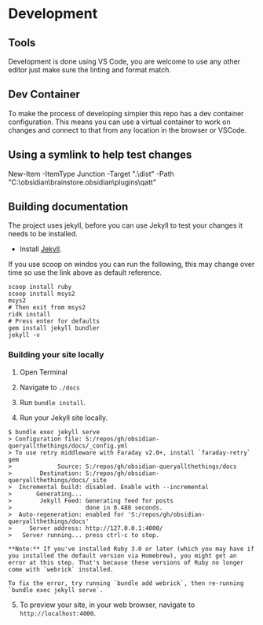 
# Development

## Tools

Development is done using VS Code, you are welcome to use any other editor just make sure the linting and format match.

## Dev Container

To make the process of developing simpler this repo has a dev container configuration. This means you can use a virtual container to work on changes and connect to that from any location in the browser or VSCode.

## Using a symlink to help test changes

New-Item -ItemType Junction -Target ".\dist" -Path "C:\obsidian\brainstore\.obsidian\plugins\qatt\"

## Building documentation

The project uses jekyll, before you can use Jekyll to test your changes it needs to be installed.

- Install [Jekyll](https://jekyllrb.com/docs/installation/).

If you use scoop on windos you can run the following, this may change over time so use the link above as default reference.

```pwsh
scoop install ruby
scoop install msys2
msys2
# Then exit from msys2
ridk install
# Press enter for defaults
gem install jekyll bundler
jekyll -v
```

### Building your site locally

1.  Open Terminal
    
2.  Navigate to `./docs`
    
3.  Run `bundle install`.
    
4.  Run your Jekyll site locally.
    
```shell
$ bundle exec jekyll serve
> Configuration file: S:/repos/gh/obsidian-queryallthethings/docs/_config.yml
> To use retry middleware with Faraday v2.0+, install `faraday-retry` gem
>             Source: S:/repos/gh/obsidian-queryallthethings/docs
>        Destination: S:/repos/gh/obsidian-queryallthethings/docs/_site
>  Incremental build: disabled. Enable with --incremental
>       Generating...
>        Jekyll Feed: Generating feed for posts
>                     done in 0.488 seconds.
>  Auto-regeneration: enabled for 'S:/repos/gh/obsidian-queryallthethings/docs'
>     Server address: http://127.0.0.1:4000/
>   Server running... press ctrl-c to stop.
```
    
    **Note:** If you've installed Ruby 3.0 or later (which you may have if you installed the default version via Homebrew), you might get an error at this step. That's because these versions of Ruby no longer come with `webrick` installed.
    
    To fix the error, try running `bundle add webrick`, then re-running `bundle exec jekyll serve`.
    
5.  To preview your site, in your web browser, navigate to `http://localhost:4000`.

